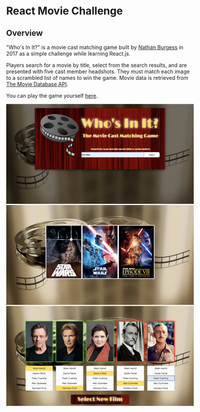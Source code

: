 # React Movie Challenge

## Overview

"Who's In It?" is a movie cast matching game built by [Nathan Burgess](https://nb28vt.github.io/) in 2017 as a simple challenge while learning React.js.

Players search for a movie by title, select from the search results, and are presented with five cast member headshots. They must match each image to a scrambled list of names to win the game. Movie data is retrieved from [The Movie Database API](https://www.themoviedb.org/documentation/api).

You can play the game yourself [here](https://whos-init.herokuapp.com/).

![mbta_board_screenshot](readme_assets/whosinitlanding500.png)
![mbta_board_screenshot](readme_assets/whosinitmovies500.png)
![mbta_board_screenshot](readme_assets/whosinitboard500.jpg)